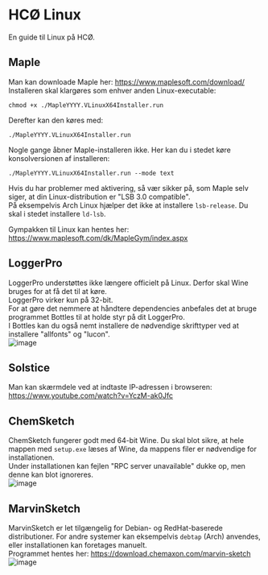 # HCØ Linux
En guide til Linux på HCØ.

## Maple
Man kan downloade Maple her: https://www.maplesoft.com/download/  
Installeren skal klargøres som enhver anden Linux-executable:
```
chmod +x ./MapleYYYY.VLinuxX64Installer.run
```
Derefter kan den køres med:
```
./MapleYYYY.VLinuxX64Installer.run
```
Nogle gange åbner Maple-installeren ikke. Her kan du i stedet køre konsolversionen af installeren:

```
./MapleYYYY.VLinuxX64Installer.run --mode text
```

Hvis du har problemer med aktivering, så vær sikker på, som Maple selv siger, at din Linux-distribution er "LSB 3.0 compatible".  
På eksempelvis Arch Linux hjælper det ikke at installere `lsb-release`. Du skal i stedet installere `ld-lsb`.  

Gympakken til Linux kan hentes her: https://www.maplesoft.com/dk/MapleGym/index.aspx

## LoggerPro
LoggerPro understøttes ikke længere officielt på Linux. Derfor skal Wine bruges for at få det til at køre.  
LoggerPro virker kun på 32-bit.  
For at gøre det nemmere at håndtere dependencies anbefales det at bruge programmet Bottles til at holde styr på dit LoggerPro.  
I Bottles kan du også nemt installere de nødvendige skrifttyper ved at installere "allfonts" og "lucon".  
![image](https://github.com/user-attachments/assets/62c73a51-6937-4c3e-96a6-ea241a31dc0a)

## Solstice
Man kan skærmdele ved at indtaste IP-adressen i browseren: https://www.youtube.com/watch?v=YczM-ak0Jfc

## ChemSketch
ChemSketch fungerer godt med 64-bit Wine. Du skal blot sikre, at hele mappen med `setup.exe` læses af Wine, da mappens filer er nødvendige for installationen.  
Under installationen kan fejlen "RPC server unavailable" dukke op, men denne kan blot ignoreres.  
![image](https://github.com/user-attachments/assets/0aefea83-163d-4db4-a3dc-8c10bf7ed3e7)

## MarvinSketch
MarvinSketch er let tilgængelig for Debian- og RedHat-baserede distributioner. For andre systemer kan eksempelvis `debtap` (Arch) anvendes, eller installationen kan foretages manuelt.  
Programmet hentes her: https://download.chemaxon.com/marvin-sketch
![image](https://github.com/user-attachments/assets/e8ce547c-0e89-4a26-a863-af7a4582b107)

